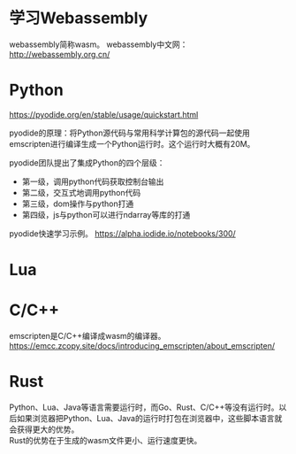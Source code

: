 # 学习Webassembly
webassembly简称wasm。 
webassembly中文网：http://webassembly.org.cn/


# Python
https://pyodide.org/en/stable/usage/quickstart.html

pyodide的原理：将Python源代码与常用科学计算包的源代码一起使用emscripten进行编译生成一个Python运行时。这个运行时大概有20M。  

pyodide团队提出了集成Python的四个层级：
* 第一级，调用python代码获取控制台输出
* 第二级，交互式地调用python代码
* 第三级，dom操作与python打通
* 第四级，js与python可以进行ndarray等库的打通

pyodide快速学习示例。
https://alpha.iodide.io/notebooks/300/
# Lua

# C/C++
emscripten是C/C++编译成wasm的编译器。  
https://emcc.zcopy.site/docs/introducing_emscripten/about_emscripten/

# Rust
Python、Lua、Java等语言需要运行时，而Go、Rust、C/C++等没有运行时。以后如果浏览器把Python、Lua、Java的运行时打包在浏览器中，这些脚本语言就会获得更大的优势。  
Rust的优势在于生成的wasm文件更小、运行速度更快。  